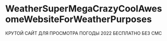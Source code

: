 # WeatherSuperMegaCrazyCoolAwesomeWebsiteForWeatherPurposes

КРУТОЙ САЙТ ДЛЯ ПРОСМОТРА ПОГОДЫ 2022 БЕСПЛАТНО БЕЗ СМС 
